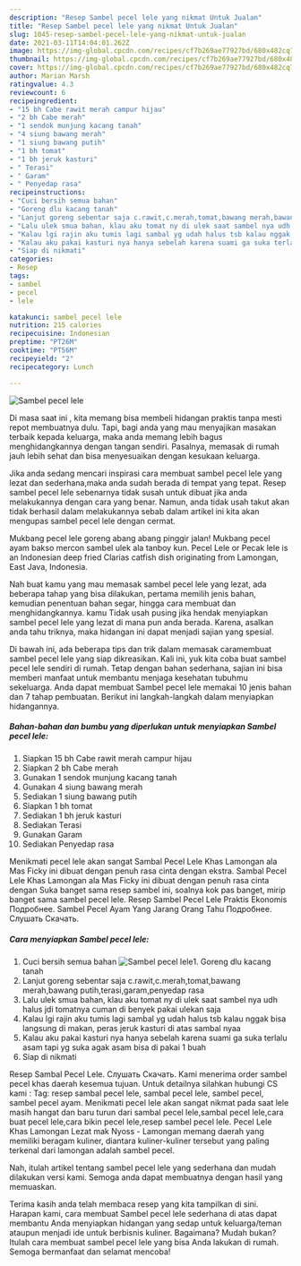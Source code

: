 ```yaml
---
description: "Resep Sambel pecel lele yang nikmat Untuk Jualan"
title: "Resep Sambel pecel lele yang nikmat Untuk Jualan"
slug: 1045-resep-sambel-pecel-lele-yang-nikmat-untuk-jualan
date: 2021-03-11T14:04:01.262Z
image: https://img-global.cpcdn.com/recipes/cf7b269ae77927bd/680x482cq70/sambel-pecel-lele-foto-resep-utama.jpg
thumbnail: https://img-global.cpcdn.com/recipes/cf7b269ae77927bd/680x482cq70/sambel-pecel-lele-foto-resep-utama.jpg
cover: https://img-global.cpcdn.com/recipes/cf7b269ae77927bd/680x482cq70/sambel-pecel-lele-foto-resep-utama.jpg
author: Marian Marsh
ratingvalue: 4.3
reviewcount: 6
recipeingredient:
- "15 bh Cabe rawit merah campur hijau"
- "2 bh Cabe merah"
- "1 sendok munjung kacang tanah"
- "4 siung bawang merah"
- "1 siung bawang putih"
- "1 bh tomat"
- "1 bh jeruk kasturi"
- " Terasi"
- " Garam"
- " Penyedap rasa"
recipeinstructions:
- "Cuci bersih semua bahan"
- "Goreng dlu kacang tanah"
- "Lanjut goreng sebentar saja c.rawit,c.merah,tomat,bawang merah,bawang putih,terasi,garam,penyedap rasa"
- "Lalu ulek smua bahan, klau aku tomat ny di ulek saat sambel nya udh halus jdi tomatnya cuman di benyek pakai ulekan saja"
- "Kalau lgi rajin aku tumis lagi sambal yg udah halus tsb kalau nggak bisa langsung di makan, peras jeruk kasturi di atas sambal nyaa"
- "Kalau aku pakai kasturi nya hanya sebelah karena suami ga suka terlalu asam tapi yg suka agak asam bisa di pakai 1 buah"
- "Siap di nikmati"
categories:
- Resep
tags:
- sambel
- pecel
- lele

katakunci: sambel pecel lele 
nutrition: 215 calories
recipecuisine: Indonesian
preptime: "PT26M"
cooktime: "PT56M"
recipeyield: "2"
recipecategory: Lunch

---
```



![Sambel pecel lele](https://img-global.cpcdn.com/recipes/cf7b269ae77927bd/680x482cq70/sambel-pecel-lele-foto-resep-utama.jpg)

Di masa  saat ini , kita memang bisa membeli hidangan praktis tanpa mesti repot membuatnya dulu. Tapi, bagi anda yang mau menyajikan masakan terbaik kepada keluarga, maka anda memang lebih bagus menghidangkannya dengan tangan sendiri. Pasalnya, memasak di rumah jauh lebih sehat dan bisa menyesuaikan dengan kesukaan keluarga.

Jika anda sedang mencari inspirasi cara membuat sambel pecel lele yang lezat dan sederhana,maka anda sudah berada di tempat yang tepat. Resep sambel pecel lele  sebenarnya tidak susah untuk dibuat jika anda melakukannya dengan cara yang benar. Namun, anda tidak usah takut akan tidak berhasil dalam melakukannya 
sebab dalam artikel ini kita akan mengupas sambel pecel lele dengan cermat.  

Mukbang pecel lele goreng abang abang pinggir jalan! Mukbang pecel ayam bakso mercon sambel ulek ala tanboy kun. Pecel Lele or Pecak lele is an Indonesian deep fried Clarias catfish dish originating from Lamongan, East Java, Indonesia.

Nah buat kamu yang mau memasak sambel pecel lele yang lezat, ada beberapa tahap yang bisa dilakukan, pertama memilih jenis bahan, kemudian penentuan bahan segar, hingga cara membuat dan menghidangkannya. kamu Tidak usah pusing jika hendak menyiapkan sambel pecel lele yang lezat di mana pun anda berada. Karena, asalkan anda  tahu triknya, maka hidangan ini dapat menjadi sajian yang spesial.

Di bawah ini, ada beberapa tips dan trik dalam memasak caramembuat sambel pecel lele yang siap dikreasikan. Kali ini, yuk kita coba buat sambel pecel lele sendiri di rumah. Tetap dengan bahan sederhana, sajian ini bisa memberi manfaat untuk membantu menjaga kesehatan tubuhmu sekeluarga. Anda dapat membuat Sambel pecel lele memakai 10 jenis bahan dan 7 tahap pembuatan. Berikut ini langkah-langkah dalam menyiapkan hidangannya.

<!--inarticleads1-->

##### Bahan-bahan dan bumbu yang diperlukan untuk menyiapkan Sambel pecel lele:

1. Siapkan 15 bh Cabe rawit merah campur hijau
1. Siapkan 2 bh Cabe merah
1. Gunakan 1 sendok munjung kacang tanah
1. Gunakan 4 siung bawang merah
1. Sediakan 1 siung bawang putih
1. Siapkan 1 bh tomat
1. Sediakan 1 bh jeruk kasturi
1. Sediakan  Terasi
1. Gunakan  Garam
1. Sediakan  Penyedap rasa


Menikmati pecel lele akan sangat Sambal Pecel Lele Khas Lamongan ala Mas Ficky ini dibuat dengan penuh rasa cinta dengan ekstra. Sambal Pecel Lele Khas Lamongan ala Mas Ficky ini dibuat dengan penuh rasa cinta dengan Suka banget sama resep sambel ini, soalnya kok pas banget, mirip banget sama sambel pecel lele. Resep Sambel Pecel Lele Praktis Ekonomis Подробнее. Sambel Pecel Ayam Yang Jarang Orang Tahu Подробнее. Слушать Скачать. 

<!--inarticleads2-->

##### Cara menyiapkan Sambel pecel lele:

1. Cuci bersih semua bahan
<img src="https://img-global.cpcdn.com/steps/4a9cd1c6d39d3e1a/160x128cq70/sambel-pecel-lele-langkah-memasak-1-foto.jpg" alt="Sambel pecel lele">1. Goreng dlu kacang tanah
1. Lanjut goreng sebentar saja c.rawit,c.merah,tomat,bawang merah,bawang putih,terasi,garam,penyedap rasa
1. Lalu ulek smua bahan, klau aku tomat ny di ulek saat sambel nya udh halus jdi tomatnya cuman di benyek pakai ulekan saja
1. Kalau lgi rajin aku tumis lagi sambal yg udah halus tsb kalau nggak bisa langsung di makan, peras jeruk kasturi di atas sambal nyaa
1. Kalau aku pakai kasturi nya hanya sebelah karena suami ga suka terlalu asam tapi yg suka agak asam bisa di pakai 1 buah
1. Siap di nikmati


Resep Sambal Pecel Lele. Слушать Скачать. Kami menerima order sambel pecel khas daerah kesemua tujuan. Untuk detailnya silahkan hubungi CS kami : Tag: resep sambal pecel lele, sambal pecel lele, sambel pecel, sambel pecel ayam. Menikmati pecel lele akan sangat nikmat pada saat lele masih hangat dan baru turun dari sambal pecel lele,sambal pecel lele,cara buat pecel lele,cara bikin pecel lele,resep sambel pecel lele. Pecel Lele Khas Lamongan Lezat mak Nyoss - Lamongan memang daerah yang memiliki beragam kuliner, diantara kuliner-kuliner tersebut yang paling terkenal dari lamongan adalah sambel pecel. 

Nah, itulah artikel tentang  sambel pecel lele  yang sederhana dan mudah dilakukan versi kami. Semoga anda dapat membuatnya dengan hasil yang memuaskan. 

Terima kasih anda telah membaca resep yang kita tampilkan di sini. Harapan kami, cara membuat  Sambel pecel lele sederhana di atas dapat membantu Anda menyiapkan hidangan yang sedap untuk keluarga/teman ataupun menjadi ide untuk berbisnis kuliner. Bagaimana? Mudah bukan? Itulah cara membuat sambel pecel lele yang bisa Anda lakukan di rumah. Semoga bermanfaat dan selamat mencoba!

